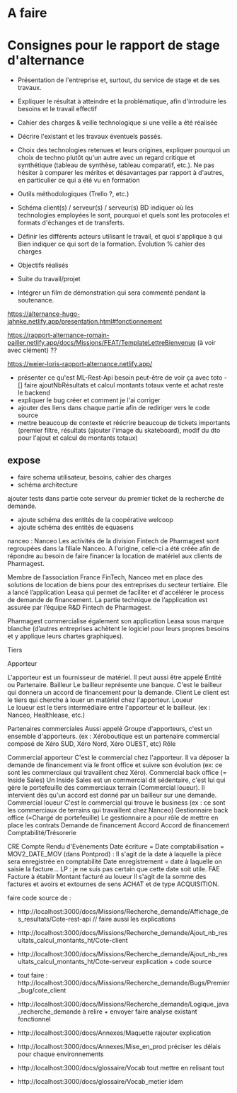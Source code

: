 # A faire

# Consignes pour le rapport de stage d'alternance

- Présentation de l'entreprise et, surtout, du service de stage et de ses travaux.

- Expliquer le résultat à atteindre et la problématique, afin d'introduire les besoins et le travail effectif
- Cahier des charges & veille technologique si une veille a été réalisée
- Décrire l'existant et les travaux éventuels passés.

- Choix des technologies retenues et leurs origines, expliquer pourquoi un choix de techno plutôt qu'un autre avec un regard critique et synthétique (tableau de synthèse, tableau comparatif, etc.). Ne pas hésiter à comparer les mérites et désavantages par rapport à d'autres, en particulier ce qui a été vu en formation
- Outils méthodologiques (Trello ?, etc.)

- Schéma client(s) / serveur(s) / serveur(s) BD indiquer où les technologies employées le sont, pourquoi et quels sont les protocoles et formats d'échanges et de transferts.
- Définir les différents acteurs utilisant le travail, et quoi s'applique à qui
Bien indiquer ce qui sort de la formation.
Évolution % cahier des charges
- Objectifs réalisés
- Suite du travail/projet
- Intégrer un film de démonstration qui sera commenté pendant la soutenance.

https://alternance-hugo-jahnke.netlify.app/presentation.html#fonctionnement

https://rapport-alternance-romain-pailler.netlify.app/docs/Missions/FEAT/TemplateLettreBienvenue
(à voir avec clément) ??

https://weier-loris-rapport-alternance.netlify.app/

- présenter ce qu'est ML-Rest-Api besoin peut-être de voir ça avec toto
-[] faire ajoutNbRésultats et calcul montants totaux vente et achat reste le backend
- expliquer le bug créer et comment je l'ai corriger 
- ajouter des liens dans chaque partie afin de rediriger vers le code source
- mettre beaucoup de contexte et réécrire beaucoup de tickets importants (premier filtre, résultats (ajouter l'image du skateboard), modif du dto pour l'ajout et calcul de montants totaux)

## expose

- faire schema utilisateur, besoins, cahier des charges
- schéma architecture 

ajouter tests dans partie cote serveur du premier ticket de la recherche de demande.
- ajoute schéma des entités de la coopérative welcoop
- ajoute schéma des entités de equasens




nanceo : 
Nanceo
Les activités de la division Fintech de Pharmagest sont regroupées dans la filiale Nanceo. A l'origine, celle-ci a été créée afin de répondre au besoin de faire financer la location de matériel aux clients de Pharmagest.

Membre de l’association France FinTech, Nanceo met en place des solutions de location de biens pour des entreprises du secteur tertiaire. Elle a lancé l’application Leasa qui permet de faciliter et d'accélérer le process de demande de financement. La partie technique de l’application est assurée par l’équipe R&D Fintech de Pharmagest.

Pharmagest commercialise également son application Leasa sous marque blanche (d’autres entreprises achètent le logiciel pour leurs propres besoins et y applique leurs chartes graphiques).

Tiers



Apporteur

L'apporteur est un fournisseur de matériel. Il peut aussi être appelé Entité ou Partenaire.
Bailleur	Le bailleur représente une banque. C'est le bailleur qui donnera un accord de financement pour la demande.
Client	Le client est le tiers qui cherche à louer un matériel chez l'apporteur.
Loueur	
Le loueur est le tiers intermédiaire entre l'apporteur et le bailleur.
(ex : Nanceo, Healthlease, etc.)

Partenaires commerciales 	Aussi appelé Groupe d'apporteurs, c'est un ensemble d'apporteurs.
(ex : Xéroboutique est un partenaire commercial composé de Xéro SUD, Xéro Nord, Xéro OUEST, etc)
Rôle


Commercial apporteur	C'est le commercial chez l'apporteur. Il va déposer la demande de financement via le front office et suivre son évolution
(ex: ce sont les commerciaux qui travaillent chez Xéro).
Commercial back office (= Inside Sales)	Un Inside Sales est un commercial dit sédentaire, c'est lui qui gère le portefeuille des commerciaux terrain (Commercial loueur).
Il intervient dès qu'un accord est donné par un bailleur sur une demande.
Commercial loueur	C'est le commercial qui trouve le business
(ex : ce sont les commerciaux de terrains qui travaillent chez Nanceo)
Gestionnaire back office (=Chargé de portefeuille)	Le gestionnaire a pour rôle de mettre en place les contrats
Demande de financement	Accord	Accord de financement
Comptabilité/Trésorerie

CRE	Compte Rendu d'Evènements
Date écriture	= Date comptabilisation = MOV2_DATE_MOV (dans Pontprod) : Il s'agit de la date à laquelle la pièce sera enregistrée en comptabilité
Date enregistrement	= date à laquelle on saisie la facture... LP : je ne suis pas certain que cette date soit utile.
FAE	Facture à établir
Montant facturé au loueur Il s'agit de la somme des factures et avoirs et extournes de sens ACHAT et de type ACQUISITION.

faire code source de :

- http://localhost:3000/docs/Missions/Recherche_demande/Affichage_des_resultats/Cote-rest-api // faire aussi les explications

- http://localhost:3000/docs/Missions/Recherche_demande/Ajout_nb_resultats_calcul_montants_ht/Cote-client

- http://localhost:3000/docs/Missions/Recherche_demande/Ajout_nb_resultats_calcul_montants_ht/Cote-serveur explication + code source

- tout faire : http://localhost:3000/docs/Missions/Recherche_demande/Bugs/Premier_bug/cote_client

- http://localhost:3000/docs/Missions/Recherche_demande/Logique_java_recherche_demande à relire + envoyer faire analyse existant fonctionnel

- http://localhost:3000/docs/Annexes/Maquette rajouter explication

- http://localhost:3000/docs/Annexes/Mise_en_prod préciser les délais pour chaque environnements

- http://localhost:3000/docs/glossaire/Vocab tout mettre en relisant tout

- http://localhost:3000/docs/glossaire/Vocab_metier idem
